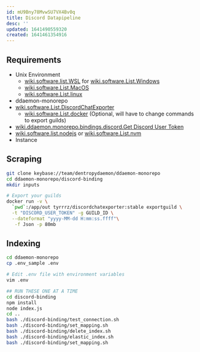 ```yaml
---
id: mU9Bny78MvwSU7VX4Bv0q
title: Discord Datapipeline
desc: ''
updated: 1641490559320
created: 1641461354916
---
```


## Requirements

* Unix Environment
  * [wiki.software.list.WSL](../../../../../Software/List/WSL.md) for [wiki.software.List.Windows](../../../../../Software/List/Windows.md)
  * [wiki.software.List.MacOS](../../../../../Software/List/MacOS.md)
  * [wiki.software.List.linux](../../../../../Software/List/linux.md)
* ddaemon-monorepo
* [wiki.software.List.DiscordChatExporter](../../../../../Software/List/DiscordChatExporter.md)
  * [wiki.software.List.docker](../../../../../Software/List/docker.md) (Optional, will have to change commands to export guilds)
* [wiki.ddaemon.monorepo.bindings.discord.Get Discord User Token](Discord%20User%20Token)
* [wiki.software.list.nodejs](../../../../../Software/List/nodejs.md) or [wiki.software.List.nvm](../../../../../Software/List/nvm.md)
* [](Elasticsearch%7Cwiki.software.List.Elasticsearch#elasticsearch) Instance

## Scraping

``` bash
git clone keybase://team/dentropydaemon/ddaemon-monorepo
cd ddaemon-monorepo/discord-binding
mkdir inputs

# Export your guilds
docker run -v \
  `pwd`:/app/out tyrrrz/discordchatexporter:stable exportguild \
  -t "DISCORD_USER_TOKEN" -g GUILD_ID \
  --dateformat "yyyy-MM-dd H:mm:ss.ffff"\
   -f Json -p 80mb
```

## Indexing 

``` bash
cd ddaemon-monorepo
cp .env_sample .env

# Edit .env file with environment variables
vim .env

## RUN THESE ONE AT A TIME
cd discord-binding
npm install
node index.js
cd ..
bash ./discord-binding/test_connection.sh
bash ./discord-binding/set_mapping.sh
bash ./discord-binding/delete_index.sh
bash ./discord-binding/elastic_index.sh
bash ./discord-binding/set_mapping.sh
```

